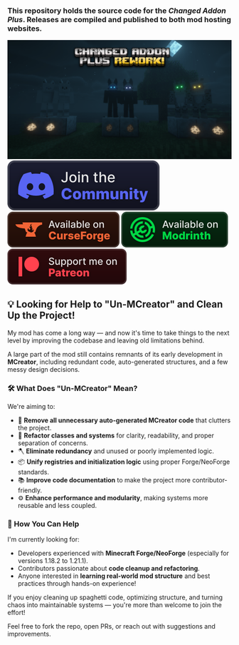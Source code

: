 ### This repository holds the source code for the *Changed Addon Plus*. Releases are compiled and published to both mod hosting websites.
![Changed Addon Preview](https://raw.githubusercontent.com/Foxyas/check-mods-update/refs/heads/main/Changed%20addon%20images/BackGroundGitHub%20Changed%20Addon%20Rework.png)
[![Discord](https://raw.githubusercontent.com/Y1rd/Y1rd/main/discord-custom_vector.svg)](https://discord.gg/avp7tbaZc4)
[![CurseForge](https://raw.githubusercontent.com/intergrav/devins-badges/1aec26abb75544baec37249f42008b2fcc0e731f/assets/cozy/available/curseforge_vector.svg)](https://www.curseforge.com/minecraft/mc-mods/changed-addon-plus)
[![Modrinth](https://raw.githubusercontent.com/intergrav/devins-badges/1aec26abb75544baec37249f42008b2fcc0e731f/assets/cozy/available/modrinth_vector.svg)](https://modrinth.com/mod/changed-addon-plus)
[![Patreon](https://raw.githubusercontent.com/intergrav/devins-badges/1aec26abb75544baec37249f42008b2fcc0e731f/assets/cozy/donate/patreon-singular_vector.svg)](https://www.patreon.com/Changedaddonplus)



## 💡 Looking for Help to "Un-MCreator" and Clean Up the Project!

My mod has come a long way — and now it's time to take things to the next level by improving the codebase and leaving old limitations behind.

A large part of the mod still contains remnants of its early development in **MCreator**, including redundant code, auto-generated structures, and a few messy design decisions.

### 🛠️ What Does "Un-MCreator" Mean?

We're aiming to:

- 🧹 **Remove all unnecessary auto-generated MCreator code** that clutters the project.
- 🧠 **Refactor classes and systems** for clarity, readability, and proper separation of concerns.
- 🪓 **Eliminate redundancy** and unused or poorly implemented logic.
- 📦 **Unify registries and initialization logic** using proper Forge/NeoForge standards.
- 📚 **Improve code documentation** to make the project more contributor-friendly.
- ⚙️ **Enhance performance and modularity**, making systems more reusable and less coupled.

### 🤝 How You Can Help

I'm currently looking for:

- Developers experienced with **Minecraft Forge/NeoForge** (especially for versions 1.18.2 to 1.21.1).
- Contributors passionate about **code cleanup and refactoring**.
- Anyone interested in **learning real-world mod structure** and best practices through hands-on experience!

If you enjoy cleaning up spaghetti code, optimizing structure, and turning chaos into maintainable systems — you're more than welcome to join the effort!

Feel free to fork the repo, open PRs, or reach out with suggestions and improvements.

